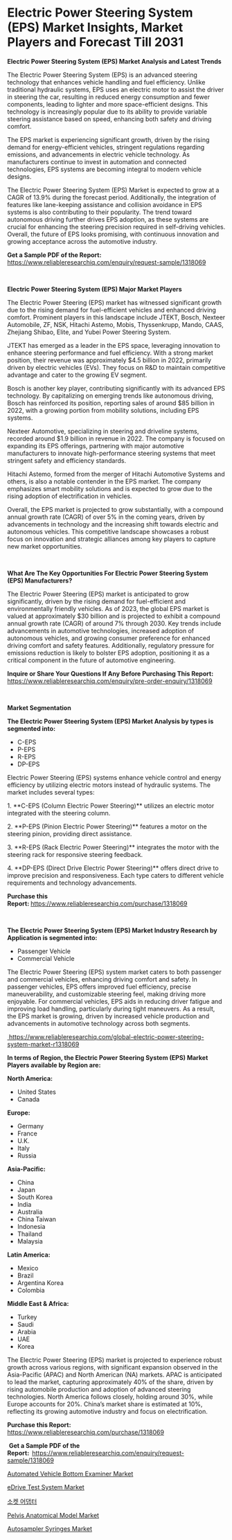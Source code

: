 <p><h1>Electric Power Steering System (EPS) Market Insights, Market Players and Forecast Till 2031</h1></p><p><strong>Electric Power Steering System (EPS) Market Analysis and Latest Trends</strong></p>
<p><p>The Electric Power Steering System (EPS) is an advanced steering technology that enhances vehicle handling and fuel efficiency. Unlike traditional hydraulic systems, EPS uses an electric motor to assist the driver in steering the car, resulting in reduced energy consumption and fewer components, leading to lighter and more space-efficient designs. This technology is increasingly popular due to its ability to provide variable steering assistance based on speed, enhancing both safety and driving comfort.</p><p>The EPS market is experiencing significant growth, driven by the rising demand for energy-efficient vehicles, stringent regulations regarding emissions, and advancements in electric vehicle technology. As manufacturers continue to invest in automation and connected technologies, EPS systems are becoming integral to modern vehicle designs.</p><p>The Electric Power Steering System (EPS) Market is expected to grow at a CAGR of 13.9% during the forecast period. Additionally, the integration of features like lane-keeping assistance and collision avoidance in EPS systems is also contributing to their popularity. The trend toward autonomous driving further drives EPS adoption, as these systems are crucial for enhancing the steering precision required in self-driving vehicles. Overall, the future of EPS looks promising, with continuous innovation and growing acceptance across the automotive industry.</p></p>
<p><strong>Get a Sample PDF of the Report:&nbsp;</strong> <a href="https://www.reliableresearchiq.com/enquiry/request-sample/1318069?utm_campaign=123&utm_medium=2&utm_source=Github&utm_content=ia&utm_term=04112024&utm_id=electric-power-steering-system-eps">https://www.reliableresearchiq.com/enquiry/request-sample/1318069</a></p>
<p>&nbsp;</p>
<p><strong>Electric Power Steering System (EPS) Major Market Players</strong></p>
<p><p>The Electric Power Steering (EPS) market has witnessed significant growth due to the rising demand for fuel-efficient vehicles and enhanced driving comfort. Prominent players in this landscape include JTEKT, Bosch, Nexteer Automobile, ZF, NSK, Hitachi Astemo, Mobis, Thyssenkrupp, Mando, CAAS, Zhejiang Shibao, Elite, and Yubei Power Steering System.</p><p>JTEKT has emerged as a leader in the EPS space, leveraging innovation to enhance steering performance and fuel efficiency. With a strong market position, their revenue was approximately $4.5 billion in 2022, primarily driven by electric vehicles (EVs). They focus on R&D to maintain competitive advantage and cater to the growing EV segment.</p><p>Bosch is another key player, contributing significantly with its advanced EPS technology. By capitalizing on emerging trends like autonomous driving, Bosch has reinforced its position, reporting sales of around $85 billion in 2022, with a growing portion from mobility solutions, including EPS systems.</p><p>Nexteer Automotive, specializing in steering and driveline systems, recorded around $1.9 billion in revenue in 2022. The company is focused on expanding its EPS offerings, partnering with major automotive manufacturers to innovate high-performance steering systems that meet stringent safety and efficiency standards.</p><p>Hitachi Astemo, formed from the merger of Hitachi Automotive Systems and others, is also a notable contender in the EPS market. The company emphasizes smart mobility solutions and is expected to grow due to the rising adoption of electrification in vehicles.</p><p>Overall, the EPS market is projected to grow substantially, with a compound annual growth rate (CAGR) of over 5% in the coming years, driven by advancements in technology and the increasing shift towards electric and autonomous vehicles. This competitive landscape showcases a robust focus on innovation and strategic alliances among key players to capture new market opportunities.</p></p>
<p>&nbsp;</p>
<p><strong>What Are The Key Opportunities For Electric Power Steering System (EPS) Manufacturers?</strong></p>
<p><p>The Electric Power Steering (EPS) market is anticipated to grow significantly, driven by the rising demand for fuel-efficient and environmentally friendly vehicles. As of 2023, the global EPS market is valued at approximately $30 billion and is projected to exhibit a compound annual growth rate (CAGR) of around 7% through 2030. Key trends include advancements in automotive technologies, increased adoption of autonomous vehicles, and growing consumer preference for enhanced driving comfort and safety features. Additionally, regulatory pressure for emissions reduction is likely to bolster EPS adoption, positioning it as a critical component in the future of automotive engineering.</p></p>
<p><strong>Inquire or Share Your Questions If Any Before Purchasing This Report:</strong> <a href="https://www.reliableresearchiq.com/enquiry/pre-order-enquiry/1318069?utm_campaign=123&utm_medium=2&utm_source=Github&utm_content=ia&utm_term=04112024&utm_id=electric-power-steering-system-eps">https://www.reliableresearchiq.com/enquiry/pre-order-enquiry/1318069</a></p>
<p>&nbsp;</p>
<p><strong>Market Segmentation</strong></p>
<p><strong>The Electric Power Steering System (EPS) Market Analysis by types is segmented into:</strong></p>
<p><ul><li>C-EPS</li><li>P-EPS</li><li>R-EPS</li><li>DP-EPS</li></ul></p>
<p><p>Electric Power Steering (EPS) systems enhance vehicle control and energy efficiency by utilizing electric motors instead of hydraulic systems. The market includes several types: </p><p>1. **C-EPS (Column Electric Power Steering)** utilizes an electric motor integrated with the steering column.</p><p>2. **P-EPS (Pinion Electric Power Steering)** features a motor on the steering pinion, providing direct assistance. </p><p>3. **R-EPS (Rack Electric Power Steering)** integrates the motor with the steering rack for responsive steering feedback.</p><p>4. **DP-EPS (Direct Drive Electric Power Steering)** offers direct drive to improve precision and responsiveness. Each type caters to different vehicle requirements and technology advancements.</p></p>
<p><strong>Purchase this Report:&nbsp;</strong><a href="https://www.reliableresearchiq.com/purchase/1318069?utm_campaign=123&utm_medium=2&utm_source=Github&utm_content=ia&utm_term=04112024&utm_id=electric-power-steering-system-eps">https://www.reliableresearchiq.com/purchase/1318069</a></p>
<p>&nbsp;</p>
<p><strong>The Electric Power Steering System (EPS) Market Industry Research by Application is segmented into:</strong></p>
<p><ul><li>Passenger Vehicle</li><li>Commercial Vehicle</li></ul></p>
<p><p>The Electric Power Steering (EPS) system market caters to both passenger and commercial vehicles, enhancing driving comfort and safety. In passenger vehicles, EPS offers improved fuel efficiency, precise maneuverability, and customizable steering feel, making driving more enjoyable. For commercial vehicles, EPS aids in reducing driver fatigue and improving load handling, particularly during tight maneuvers. As a result, the EPS market is growing, driven by increased vehicle production and advancements in automotive technology across both segments.</p></p>
<p><a href="https://www.reliableresearchiq.com/global-electric-power-steering-system-market-r1318069?utm_campaign=123&utm_medium=2&utm_source=Github&utm_content=ia&utm_term=04112024&utm_id=electric-power-steering-system-eps">&nbsp;https://www.reliableresearchiq.com/global-electric-power-steering-system-market-r1318069</a></p>
<p><strong>In terms of Region, the Electric Power Steering System (EPS) Market Players available by Region are:</strong></p>
<p>
    <p> <strong> North America: </strong>
        <ul>
            <li>United States</li>
            <li>Canada</li>
        </ul>
        </p> 
    <p> <strong> Europe: </strong>
        <ul>
            <li>Germany</li>
            <li>France</li>
            <li>U.K.</li>
            <li>Italy</li>
            <li>Russia</li>
        </ul>
        </p> 
    <p> <strong> Asia-Pacific: </strong>
        <ul>
            <li>China</li>
            <li>Japan</li>
            <li>South Korea</li>
            <li>India</li>
            <li>Australia</li>
            <li>China Taiwan</li>
            <li>Indonesia</li>
            <li>Thailand</li>
            <li>Malaysia</li>
        </ul>
        </p> 
    <p> <strong> Latin America: </strong>
        <ul>
            <li>Mexico</li>
            <li>Brazil</li>
            <li>Argentina Korea</li>
            <li>Colombia</li>
        </ul>
        </p> 
    <p> <strong> Middle East & Africa: </strong>
        <ul>
            <li>Turkey</li>
            <li>Saudi</li>
            <li>Arabia</li>
            <li>UAE</li>
            <li>Korea</li>
        </ul>
    </p>
    </p>
<p><p>The Electric Power Steering (EPS) market is projected to experience robust growth across various regions, with significant expansion observed in the Asia-Pacific (APAC) and North American (NA) markets. APAC is anticipated to lead the market, capturing approximately 40% of the share, driven by rising automobile production and adoption of advanced steering technologies. North America follows closely, holding around 30%, while Europe accounts for 20%. China’s market share is estimated at 10%, reflecting its growing automotive industry and focus on electrification.</p></p>
<p><strong>Purchase this Report: </strong><a href="https://www.reliableresearchiq.com/purchase/1318069?utm_campaign=123&utm_medium=2&utm_source=Github&utm_content=ia&utm_term=04112024&utm_id=electric-power-steering-system-eps">https://www.reliableresearchiq.com/purchase/1318069</a></p>
<p>&nbsp;<strong>Get a Sample PDF of the Report:&nbsp;&nbsp;</strong><a href="https://www.reliableresearchiq.com/enquiry/request-sample/1318069?utm_campaign=123&utm_medium=2&utm_source=Github&utm_content=ia&utm_term=04112024&utm_id=electric-power-steering-system-eps">https://www.reliableresearchiq.com/enquiry/request-sample/1318069</a></p>
<p><strong></strong></p>
<p><p><a href="https://github.com/angilaguardtd7/Market-Research-Report-List-1/blob/main/automated-vehicle-bottom-examiner-market.md?utm_campaign=123&utm_medium=2&utm_source=Github&utm_content=ia&utm_term=04112024&utm_id=electric-power-steering-system-eps">Automated Vehicle Bottom Examiner Market</a></p><p><a href="https://github.com/padencrooks0o/Market-Research-Report-List-1/blob/main/edrive-test-system-market.md?utm_campaign=123&utm_medium=2&utm_source=Github&utm_content=ia&utm_term=04112024&utm_id=electric-power-steering-system-eps">eDrive Test System Market</a></p><p><a href="https://github.com/laholand/Market-Research-Report-List-6/blob/main/722846922210.md?utm_campaign=123&utm_medium=2&utm_source=Github&utm_content=ia&utm_term=04112024&utm_id=electric-power-steering-system-eps">소켓 어댑터</a></p><p><a href="https://issuu.com/reportprime-2/docs/pelvis-anatomical-model-market-size_e3965af0ddc23f?utm_campaign=123&utm_medium=2&utm_source=Github&utm_content=ia&utm_term=04112024&utm_id=electric-power-steering-system-eps">Pelvis Anatomical Model Market</a></p><p><a href="https://issuu.com/reportprime-2/docs/autosampler-syringes-market-size-20_d496acf918064f?utm_campaign=123&utm_medium=2&utm_source=Github&utm_content=ia&utm_term=04112024&utm_id=electric-power-steering-system-eps">Autosampler Syringes Market</a></p></p>